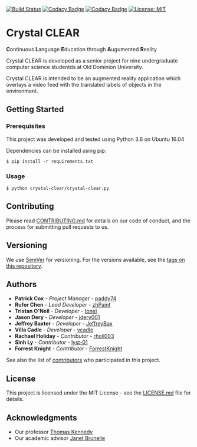 [![Build Status](https://travis-ci.org/paddy74/crystal-clear.svg?branch=master)](https://travis-ci.org/paddy74/crystal-clear)
[![Codacy Badge](https://api.codacy.com/project/badge/Grade/17fd79b0fb414acc86d791d68c7c4ac0)](https://www.codacy.com/app/paddy74/crystal-clear?utm_source=github.com&amp;utm_medium=referral&amp;utm_content=paddy74/crystal-clear&amp;utm_campaign=Badge_Grade)
[![Codacy Badge](https://api.codacy.com/project/badge/Coverage/17fd79b0fb414acc86d791d68c7c4ac0)](https://www.codacy.com/app/paddy74/crystal-clear?utm_source=github.com&utm_medium=referral&utm_content=paddy74/crystal-clear&utm_campaign=Badge_Coverage)
[![License: MIT](https://img.shields.io/badge/License-MIT-yellow.svg)](https://opensource.org/licenses/MIT)

# Crystal CLEAR

**C**ontinuous **L**anguage **E**ducation through **A**ugumented **R**eality

Crystal CLEAR is developed as a senior project for nine undergraduate computer science studentds at Old Dominion University.

Crystal CLEAR is intended to be an augmented reality application which overlays a video feed with the translated labels of objects in the environment.

## Getting Started

### Prerequisites
This project was developed and tested using Python 3.6 on Ubuntu 16.04

Dependencies can be installed using pip:
```
$ pip install -r requirements.txt
```

### Usage
```
$ python crystal-clear/crystal-clear.py
```

## Contributing

Please read [CONTRIBUTING.md](CONTRIBUTING.md) for details on our code of conduct, and the process for submitting pull requests to us.

## Versioning

We use [SemVer](http://semver.org/) for versioning. For the versions available, see the [tags on this repository](tags).

## Authors

* **Patrick Cox** - *Project Manager* - [paddy74](https://github.com/paddy74)
* **Rufor Chen** - *Lead Developer* - [zhPaint](https://github.com/zhPaint)
* **Tristan O'Neil** - *Developer* - [tonei](https://github.com/tonei)
* **Jason Dery** - *Developer* - [jdery001](https://github.com/jdery001)
* **Jeffrey Baxter** - *Developer* - [JeffreyBax](https://github.com/JeffreyBax)
* **Villa Cadle** - *Developer* - [vcadle](https://github.com/vcadle)
* **Rachael Holiday** - *Contributor* - [rholi003](https://github.com/rholi003)
* **Sinh Ly** - *Contributor* - [lyst-01](https://github.com/lyst-01)
* **Forrest Knight** - *Contributor* - [ForrestKnight](https://github.com/ForrestKnight)

See also the list of [contributors](graphs/contributors) who participated in this project.

## License

This project is licensed under the MIT License - see the [LICENSE.md](LICENSE.md) file for details.

## Acknowledgments

* Our professor [Thomas Kennedy](http://www.cs.odu.edu/~tkennedy/)
* Our academic advisor [Janet Brunelle](http://www.cs.odu.edu/~brunelle/)
